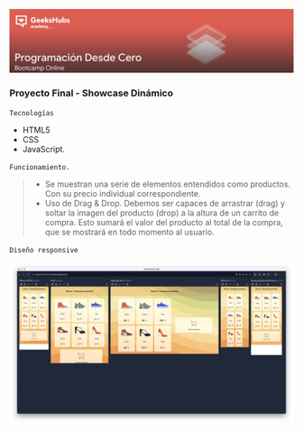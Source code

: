 
![Responsive](https://raw.githubusercontent.com/kaesar84/ProyectoGeeks/main/img/cabecera.png?token=GHSAT0AAAAAACBPLQNJWFH2BDDFJO2WJCBUZEQHRYQ)




### Proyecto Final - Showcase Dinámico

`Tecnologías`
- HTML5
- CSS
- JavaScript.



`Funcionamiento.`
> - Se muestran una serie de elementos entendidos como productos. Con su
> precio individual correspondiente.
> - Uso de Drag & Drop. Debemos ser capaces de arrastrar (drag) y soltar la
> imagen del producto (drop) a la altura de un carrito de compra. Esto sumará
> el valor del producto al total de la compra, que se mostrará en todo momento
> al usuario.

`Diseño responsive`

![Responsive](https://raw.githubusercontent.com/kaesar84/ProyectoGeeks/main/img/responsive.png?token=GHSAT0AAAAAACBPLQNIBD36CPHM4GEKY25GZEQHV6Q)
